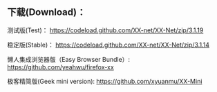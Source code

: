 
## 下载(Download)：
测试版(Test)：
https://codeload.github.com/XX-net/XX-Net/zip/3.1.19

稳定版(Stable)：
https://codeload.github.com/XX-net/XX-Net/zip/3.1.14

懒人集成浏览器版（Easy Browser Bundle）:
https://github.com/yeahwu/firefox-xx

极客精简版(Geek mini version):
https://github.com/xyuanmu/XX-Mini
